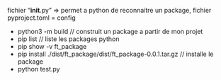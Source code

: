 fichier “__init__.py” ⇒ permet a python de reconnaitre un package, 
fichier pyproject.toml = config

- python3 -m build  // construit un package a partir de mon projet
- pip list  // liste les packages python
- pip show -v ft_package
- pip install ./dist/ft_package/dist/ft_package-0.0.1.tar.gz // installe le package
- python test.py